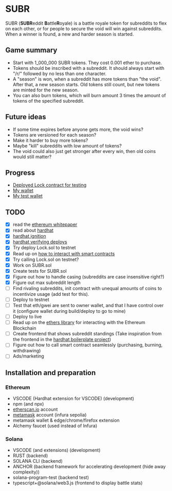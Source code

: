 # SUBR

SUBR (**SUBR**eddit **B**attle**R**oyale) is a battle royale token for subreddits to flex on each other, or for people to secure the void will win against subreddits. When a winner is found, a new and harder season is started.

## Game summary
* Start with 1_000_000 SUBR tokens. They cost 0.001 ether to purchase. 
* Tokens should be inscribed with a subreddit. It should always start with "/r/" followed by no less than one character.
* A "season" is won, when a subreddit has more tokens than "the void". After that, a new season starts. Old tokens still count, but new tokens are minted for the new season.
* You can also burn tokens, which will burn amount 3 times the amount of tokens of the specified subreddit.

## Future ideas
* If some time expires before anyone gets more, the void wins?
* Tokens are versioned for each season?
* Make it harder to buy more tokens?
* Maybe "kill" subreddits with low amount of tokens?
* The void could also just get stronger after every win, then old coins would still matter?

## Progress
* [Deployed Lock contract for testing](https://sepolia.etherscan.io/address/0xB86DC26c7fe525Fe7938c4Ea5C8121d9192ec618#code)
* [My wallet](https://etherscan.io/address/0xB6Bf1Eec596602D14acb288262C7B9b6D1B801eA)
* [My test wallet](https://sepolia.etherscan.io/address/0xb6bf1eec596602d14acb288262c7b9b6d1b801ea)

## TODO
- [x] read the [ethereum whitepaper](https://ethereum.org/en/whitepaper/)
- [x] read about [hardhat](https://hardhat.org/hardhat-runner/docs/getting-started#overview)
- [x] [hardhat ignition](https://hardhat.org/ignition/docs/getting-started#overview)
- [x] [hardhat verifying deploys](https://hardhat.org/hardhat-runner/docs/guides/verifying)
- [x] Try deploy Lock.sol to testnet
- [x] Read up on [how to interact with smart contracts](https://www.quicknode.com/guides/ethereum-development/smart-contracts/how-to-interact-with-smart-contracts#interacting-with-smart-contracts)
- [x] Try calling Lock.sol on testnet?
- [x] Work on SUBR.sol
- [x] Create tests for SUBR.sol
- [x] Figure out how to handle casing (subreddits are case insensitive right?)
- [x] Figure out max subreddit length
- [ ] Find rivaling subreddits, init contract with unequal amounts of coins to incentivize usage (add test for this).
- [ ] Deploy to testnet
- [ ] Test that eth/gwei are sent to owner wallet, and that I have control over it (configure wallet during build/deploy to go to mine)
- [ ] Deploy to live
- [ ] Read up on the [ethers library](https://docs.ethers.org/v6/) for interacting with the Ethereum Blockchain
- [ ] Create frontend that shows subreddit standings (Take inspiration from the frontend in the [hardhat boilerplate project](https://hardhat.org/tutorial/boilerplate-project))
- [ ] Figure out how to call smart contract seamlessly (purchasing, burning, withdrawing)
- [ ] Ads/marketing

## Installation and preparation
### Ethereum
* VSCODE (Hardhat extension for VSCODE) (development)
* npm (and npx)
* [etherscan.io](https://etherscan.io/) account
* [metamask](https://developer.metamask.io/) account (infura sepolia)
* metamask wallet & edge/chrome/firefox extension
* Alchemy faucet (used instead of Infura)

### Solana
* VSCODE (and extensions) (development)
* RUST (backend)
* SOLANA CLI (backend)
* ANCHOR (backend framework for accelerating development (hide away complexity))
* solana-program-test (backend test)
* typescript+@solana/web3.js (frontend to display battle stats)
